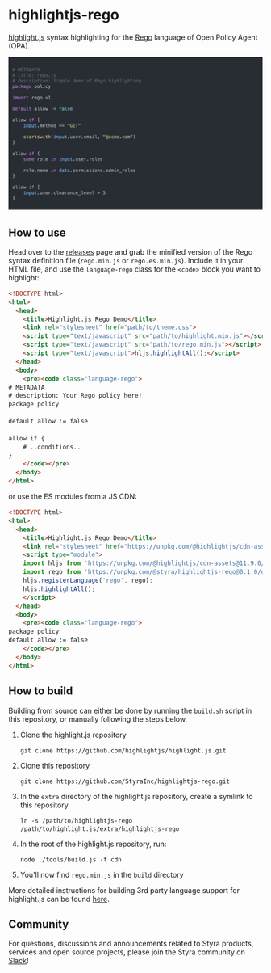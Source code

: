 # highlightjs-rego

[highlight.js](https://highlightjs.org/) syntax highlighting for the
[Rego](https://www.openpolicyagent.org/docs/latest/policy-language) language of Open Policy Agent (OPA).

![Screenshot](assets/highlight-rego.png)

## How to use

Head over to the [releases](https://github.com/StyraInc/highlightjs-rego/releases) page and grab the minified version of
the Rego syntax definition file (`rego.min.js` or `rego.es.min.js`). Include it in your HTML file, and use the
`language-rego` class for the `<code>` block you want to highlight:

```html
<!DOCTYPE html>
<html>
  <head>
    <title>Highlight.js Rego Demo</title>
    <link rel="stylesheet" href="path/to/theme.css">
    <script type="text/javascript" src="path/to/highlight.min.js"></script>
    <script type="text/javascript" src="path/to/rego.min.js"></script>
    <script type="text/javascript">hljs.highlightAll();</script>
  </head>
  <body>
    <pre><code class="language-rego">
# METADATA
# description: Your Rego policy here!
package policy

default allow := false

allow if {
    # ..conditions..
}
    </code></pre>
  </body>
</html>
```

or use the ES modules from a JS CDN:

```html
<!DOCTYPE html>
<html>
  <head>
    <title>Highlight.js Rego Demo</title>
    <link rel="stylesheet" href="https://unpkg.com/@highlightjs/cdn-assets@11.9.0/styles/default.min.css">
    <script type="module">
    import hljs from 'https://unpkg.com/@highlightjs/cdn-assets@11.9.0/es/highlight.min.js';
    import rego from 'https://unpkg.com/@styra/highlightjs-rego@0.1.0/dist/rego.es.min.js';
    hljs.registerLanguage('rego', rego);
    hljs.highlightAll();
    </script>
  </head>
  <body>
    <pre><code class="language-rego">
package policy
default allow := false
    </code></pre>
  </body>
</html>

```

## How to build

Building from source can either be done by running the `build.sh` script in this repository, or manually
following the steps below.

1. Clone the highlight.js repository
   ```
   git clone https://github.com/highlightjs/highlight.js.git
   ```
2. Clone this repository
    ```
    git clone https://github.com/StyraInc/highlightjs-rego.git
    ```
3. In the `extra` directory of the highlight.js repository, create a symlink to this repository
    ```shell
    ln -s /path/to/highlightjs-rego /path/to/highlight.js/extra/highlightjs-rego
    ```
4. In the root of the highlight.js repository, run:
   ```shell
   node ./tools/build.js -t cdn
   ```
5. You'll now find `rego.min.js` in the `build` directory

More detailed instructions for building 3rd party language support for highlight.js can be found
[here](https://github.com/highlightjs/highlight.js/blob/main/extra/3RD_PARTY_QUICK_START.md#packaging).

## Community

For questions, discussions and announcements related to Styra products, services and open source projects, please join
the Styra community on [Slack](https://communityinviter.com/apps/styracommunity/signup)!
